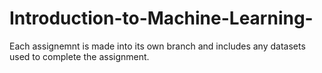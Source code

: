 # Introduction-to-Machine-Learning-
Each assignemnt is made into its own branch and includes any datasets used to complete the assignment.
